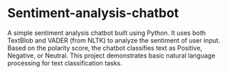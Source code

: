 # Sentiment-analysis-chatbot
A simple sentiment analysis chatbot built using Python. It uses both TextBlob and VADER (from NLTK) to analyze the sentiment of user input. Based on the polarity score, the chatbot classifies text as Positive, Negative, or Neutral. This project demonstrates basic natural language processing for text classification tasks.
